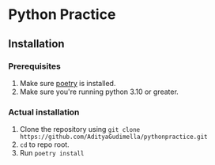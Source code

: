 # Python Practice

## Installation

### Prerequisites

1. Make sure [poetry](https://python-poetry.org) is installed.
2. Make sure you're running python 3.10 or greater.

### Actual installation

1. Clone the repository using `git clone https://github.com/AdityaGudimella/pythonpractice.git`
2. `cd` to repo root.
3. Run `poetry install`

